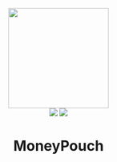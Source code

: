 <p align="center">
<img src="https://leonardobishop.com/artwork/MoneyPouch%20+%20Guide.png" width="200" height="200"><br>
<img src="http://isitmaintained.com/badge/resolution/LMBishop/MoneyPouch.svg">
<img src="http://isitmaintained.com/badge/open/LMBishop/MoneyPouch.svg"><br>
<h1 align="center">MoneyPouch</h1>
</p>
